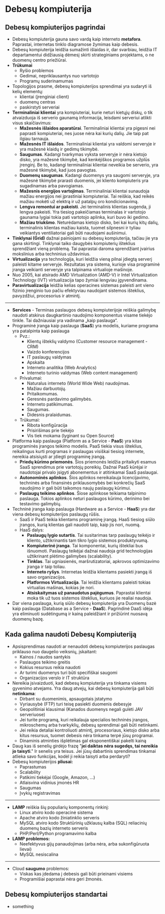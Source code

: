 # Debesų kompiuterija

## Debesų kompiuterijos pagrindai

- Debesų kompiuterija gauna savo vardą kaip interneto **metafora**. Paprastai, internetas tinklo diagramose žymimas kaip debesis.
- Debesų kompiuterija leidžia sumažinti išlaidas ir, dar svarbiau, leidžia IT departamentui didžiausią dėmesį skirti strateginiams projektams, o ne duomenų centro priežiūrai.
- **Trūkumai**
  - Ryšio problemos
  - Gedimai, nepriklausantys nuo vartotojo
  - Programų suderinamumas
- Topologijos prasme, debesų kompiuterijos sprendimai yra sudaryti iš kelių elementų:
  - klientai (įrenginiai client)
  - duomenų centras
  - paskirstyti serveriai
- **Terminaliniai klientai** yra kompiuteriai, kurie neturi kietųjų diskų, o tik atvaizduoja iš serverio gaunamą informacija, leisdami serveriui atlikti visus skaičiavimus:
  - **Mažesnės išlaidos aparatūrai**. Terminaliniai klientai yra pigesni nei paprasti kompiuteriai, nes juose nėra kai kurių dalių. Jie taip pat ilgiau tarnauja.
  - **Mažesnės IT išlaidos**. Terminaliniai klientai yra valdomi serveryje ir yra mažesnė klaidų ir gedimų tikimybė.
  - **Saugumas**. Kadangi tvarkymas vyksta serveryje ir nėra kietojo disko, yra mažesnė tikimybė, kad kenkėjiškos programos užplūs įrenginį. Be to, kadangi terminaliniai klientai neveikia be serverio, yra mažesnė tikimybė, kad juos pavogtas.
  - **Duomenų saugumas**. Kadangi duomenys yra saugomi serveryje, yra mažesnė tikimybė prarasti duomenis, jei kliento kompiuteris yra sugadinamas arba pavogiamas.
  - **Mažesnis energijos vartojimas**. Terminaliniai klientai sunaudoja mažiau energijos nei įprastiniai kompiuteriai. Tai reiškia, kad reikės mažiau mokėti už elektrą ir už patalpų oro kondicionavimą.
  - **Lengva remontui ar pakeisti**. Jei terminalinis klientas sugenda, ji lengva pakeisti. Yra tiesiog pakeičiamas terminalas ir vartotojo gaunama lygiai tokia pati vartotojo aplinka, kuri buvo iki gedimo.
  - **Mažiau triukšmo**. Neturėdamas kietojo disko, bei kai kurių kitų dalių, terminalinis klientas mažiau kaista, tuomet silpnesni ir tyliau veikiantys ventiliatoriai gali būti naudojami aušinimui.
- **Tinklynai (Grid)** dažnai painiojami su debesų kompiuterija, tačiau jie yra gana skirtingi. Tinklynai taiko daugybės kompiuterių išteklius sprendžiant vieną problemą. Tai paprastai daroma sprendžiant įvairius mokslinius arba techninius uždavinius.
- **Virtualizacija** yra technologija, kuri leidžia vieną pilnai įdiegtą serverį paleisti kitame serveryje. Rezultatas yra sistema, kurioje visa programinė įranga veikianti serveryje yra talpinama virtualioje mašinoje.
- Nuo 2005, kai atsirado AMD Virtualization (AMD-V) ir Intel Virtualization Technology (IVT) virtualizacija tapo žymiai lengviau įgyvendinama.
- **Paravirtualizacija** leidžia kelias operacines sistemas paleisti ant vieno fizinio įrenginio tuo pačiu efektyviau naudojant sistemos išteklius, pavyzdžiui, procesorius ir atmintį.

---

- **Services** - Terminas paslaugos debesų kompiuterijoje reiškia galimybę naudoti atskirus daugkartinio naudojimo komponentus visame tiekėjo tinkle. Tai dažniausiai yra vadinama „kaip paslauga“.
- Programinė įranga kaip paslauga (**SaaS**) yra modelis, kuriame programa yra patalpinta kaip paslauga
  - Pvz.:
    - Klientų išteklių valdymo (Customer resource management - CRM)
    - Vaizdo konferencijos
    - IT paslaugų valdymas
    - Apskaita
    - Interneto analitika (Web Analytics)
    - Interneto turinio valdymas (Web content management)
  - Privalumai:
    - Naturalus interneto (World Wide Web) naudojimas.
    - Mažiau darbuotojų.
    - Pritaikomumas.
    - Geresnės pardavimo galimybės.
    - Interneto patikimumas.
    - Saugumas.
    - Didesnis pralaidumas.
  - Trūkumai:
    - Ribota konfigūracija
    - Prisirišimas prie tiekėjo
    - Vis tiek mokama (lyginant su Open Source)
- Platforma kaip paslauga (Platform as a Service - **PaaS**) yra kitas programinės įrangos teikimo modelis. PaaS tiekia visus išteklius, reikalingus kurti programas ir paslaugas visiškai tiesiog internete, nereikia atsisiųsti ar įdiegti programinę įrangą.
  - **Priedų kūrimo priemonės**. Šios priemonės leidžia pritaikyti esamus SaaS sprendimus prie vartotojų poreikių. Dažnai PaaS kūrėjai ir naudotojai privalo įsigyti abonementus ir atitinkamai SaaS paslaugai.
  - **Autonominės aplinkos**. Šios aplinkos nereikalauja licencijavimo, techninės arba finansinės priklausomybės bei konkrečių SaaS naudojimo ir gali būti taikomos naujų paslaugų kūrimui.
  - **Paslaugų teikimo aplinkos**. Šiose aplinkose teikiama talpinimo paslauga. Tokios aplinkos neturi paslaugos kūrimo, derinimo bei testavimo galimybių.
- Techninė įranga kaip paslauga (Hardware as a Service - **HaaS**) yra dar viena debesų kompiuterijos paslaugų rūšis.
  - SaaS ir PaaS teikia klientams programinę įrangą. HaaS tiesiog siūlo įrangos, kurią klientas gali naudoti taip, kaip jis nori, nuomą.
  - HaaS dalys:
    - **Paslaugų lygio sutartis**. Tai susitarimas tarp paslaugų teikėjo ir kliento, užtikrinantis tam tikro lygio sistemos produktyvumą.
    - **Kompiuterinė įranga**. Tai komponentai, kurių ištekliai bus išnuomoti. Paslaugų teikėjai dažnai naudoja grid technologijas užtikrinant plėtimo galimybes (scalability).
    - **Tinklas**. Tai ugniasienės, maršrutizatoriai, apkrovos optimizavimo įranga ir taip toliau.
    - **Interneto ryšys**. Internetas leidžia klientams pasiekti įrangą iš savo organizacijos.
    - **Platformos Virtualizacija**. Tai leidžia klientams paleisti tokias virtualias mašinas, kokias jie nori.
    - **Atsiskaitymas už panaudotus pajėgumus**. Paprastai klientai moka tik už tuos sistemos išteklius, kuriuos jie realiai naudoja.
- Dar viena paslauga, kurią siūlo debesų kompiuterija yra Duomenų bazė kaip paslauga (Database as a Service - **DaaS**). Pagrindinė DaaS idėja yra eliminuoti sudėtingumą ir kainą paleidžiant ir prižiūrint nuosavą duomenų bazę.

## Kada galima naudoti Debesų Kompiuteriją

- Apsisprendimas naudoti ar nenaudoti debesų kompiuterijos paslaugas priklauso nuo daugelio veiksnių, įskaitant:
  - Kainos / naudos santykis
  - Paslaugos teikimo greitis
  - Kokius resursus reikia naudoti
  - Ar turimi duomenys turi būti specifiškai saugomi
  - Organizacijos verslo ir IT struktūra
- Nereikia įsivaizduoti, kad debesų kompiuterija yra tinkama visiems gyvenimo atvejams. Yra daug atvejų, kai debesų kompiuterija gali būti **netinkama**:
  - Dirbant su duomenimis, apsaugotais įstatymo
  - Vyriausybė (FTP) turi teisę pasiekti duomenis debesyje
  - Geopolitiniai klausimai (Kanados duomenys negali gulėti JAV serveriuose)
  - Jei turite programą, kuri reikalauja specialios techninės įrangos, mikroschemų arba tvarkyklių, debesų sprendimai gali būti netinkami.
  - Jei reikia detaliai kontroliuoti atmintį, procesoriaus, kietojo disko arba kitus resursus, tuomet debesis nėra tinkama terpė jūsų programai.
  - Dinaminis atminties išplėtimas gal eksponentiškai pakelti kainą
- Daug kas iš senelių girdėjo frazę "**jei daiktas nėra sugedęs, tai nereikia jo taisyti**." Ir senelis yra teisus. Jei jūsų dabartinis sprendimas tinkamai atlieka savo funkcijas, kodėl ji reikia taisyti arba perdaryti?
- Debesų kompiuterijos **pliusai:**
  - Paprastumas
  - Scalability
  - Patikimi tiekėjai (Google, Amazon, ...)
  - Atlaisvina vidinius įmonės HR
  - Saugumas
  - Įvykių registravimas

---

- **LAMP** reiškia šių populiarių komponentų rinkinį:
  - Linux atviro kodo operacinė sistema
  - Apache atviro kodo žiniatinklio serveris
  - MySQL atviro kodo Struktūrinių užklausų kalba (SQL) reliacinių duomenų bazių interneto serveris
  - PHP/Perl/Python programavimo kalba
- **LAMP problemos:**
  - Neefektyvus gijų panaudojimas (arba nėra, arba sukonfigūruota lievai)
  - MySQL nesiscalina

---

- Cloud **saugumo** problemos:
  - Viskas kas įdedama į debesis gali būti prieinami visiems
  - Programišiai paprastai nėra geri žmonės.

## Debesų kompiuterijos standartai

- something